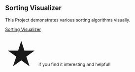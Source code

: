 <h2>Sorting Visualizer</h2>  
<p>This Project demonstrates various sorting algorithms visually.</p>
<a href="https://uppeabhishek.github.io/sorting-visualizer/">Sorting Visualizer</a>
<p><span style='font-size:100px;'>&#9733;</span> if you find it interesting and helpful! </p>
